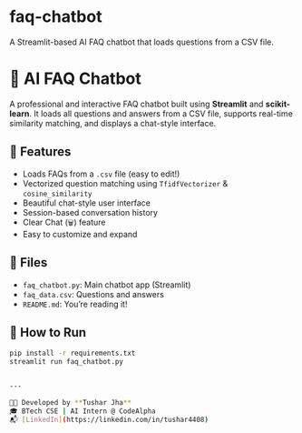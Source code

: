 # faq-chatbot
A Streamlit-based AI FAQ chatbot that loads questions from a CSV file.

# 🤖 AI FAQ Chatbot

A professional and interactive FAQ chatbot built using **Streamlit** and **scikit-learn**. It loads all questions and answers from a CSV file, supports real-time similarity matching, and displays a chat-style interface.

## 🔧 Features

- Loads FAQs from a `.csv` file (easy to edit!)
- Vectorized question matching using `TfidfVectorizer` & `cosine_similarity`
- Beautiful chat-style user interface
- Session-based conversation history
- Clear Chat (`🗑️`) feature
- Easy to customize and expand

## 📁 Files

- `faq_chatbot.py`: Main chatbot app (Streamlit)
- `faq_data.csv`: Questions and answers
- `README.md`: You’re reading it!

## 🚀 How to Run

```bash
pip install -r requirements.txt
streamlit run faq_chatbot.py


---

👨‍💻 Developed by **Tushar Jha**  
🎓 BTech CSE | AI Intern @ CodeAlpha  
📬 [LinkedIn](https://linkedin.com/in/tushar4408)


